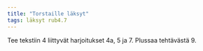 ```yaml
---
title: "Torstaille läksyt"
tags: läksyt rub4.7
---
```


Tee tekstiin 4 liittyvät harjoitukset 4a, 5 ja 7. Plussaa tehtävästä 9. 